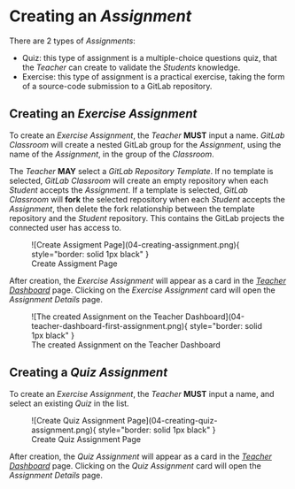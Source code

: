 # Creating an _Assignment_

There are 2 types of _Assignments_:

* Quiz: this type of assignment is a multiple-choice questions quiz, that the _Teacher_ can create to validate the _Students_ knowledge.
* Exercise: this type of assignment is a practical exercise, taking the form of a source-code submission to a GitLab repository.

## Creating an _Exercise Assignment_

To create an _Exercise Assignment_, the _Teacher_ **MUST** input a name.
_GitLab Classroom_ will create a nested GitLab group for the _Assignment_, using the name of the _Assignment_, in the group of the _Classroom_.

The _Teacher_ **MAY** select a _GitLab Repository Template_. 
If no template is selected, _GitLab Classroom_ will create an empty repository when each _Student_ accepts the _Assignment_.
If a template is selected, _GitLab Classroom_ will **fork** the selected repository when each _Student_ accepts the _Assignment_, then delete the fork relationship between the template repository and the _Student_ repository.
This contains the GitLab projects the connected user has access to.

<figure markdown>
  ![Create Assigment Page](04-creating-assignment.png){ style="border: solid 1px black" }
  <figcaption>Create Assigment Page</figcaption>
</figure>

After creation, the _Exercise Assignment_ will appear as a card in the [_Teacher Dashboard_](./01-teacher-dashboard.md) page.
Clicking on the _Exercise Assignment_ card will open the _Assignment Details_ page.

<figure markdown>
  ![The created Assignment on the Teacher Dashboard](04-teacher-dashboard-first-assignment.png){ style="border: solid 1px black" }
  <figcaption>The created Assignment on the Teacher Dashboard</figcaption>
</figure>

## Creating a _Quiz Assignment_

To create an _Exercise Assignment_, the _Teacher_ **MUST** input a name, and select an existing _Quiz_ in the list.

<figure markdown>
  ![Create Quiz Assignment Page](04-creating-quiz-assignment.png){ style="border: solid 1px black" }
  <figcaption>Create Quiz Assignment Page</figcaption>
</figure>

After creation, the _Quiz Assignment_ will appear as a card in the [_Teacher Dashboard_](./01-teacher-dashboard.md) page.
Clicking on the _Quiz Assignment_ card will open the _Assignment Details_ page.
